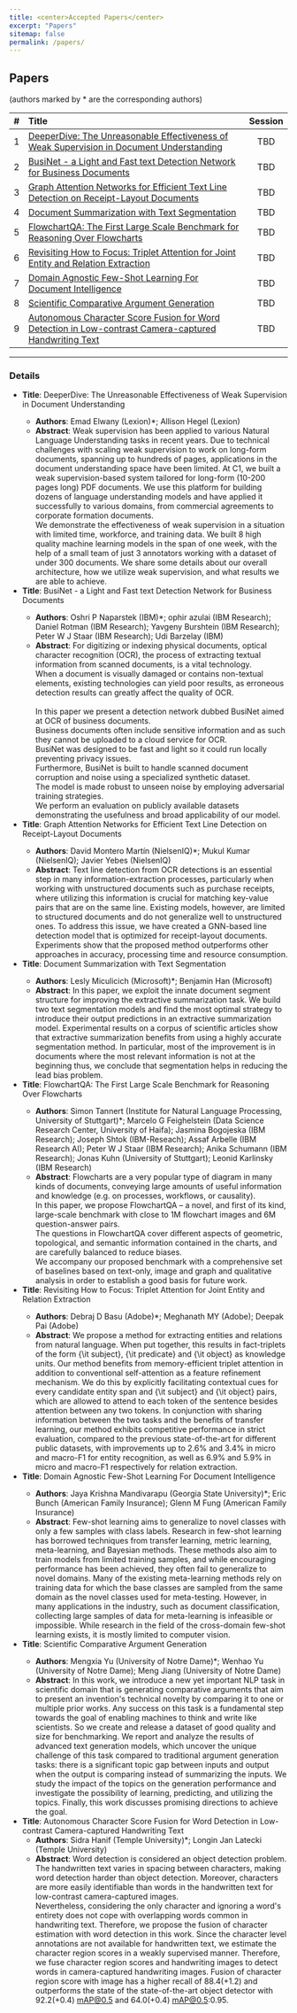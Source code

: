 ```yaml
---
title: <center>Accepted Papers</center>
excerpt: "Papers"
sitemap: false
permalink: /papers/
---
```


## Papers
(authors marked by * are the corresponding authors)

| # | Title | Session | 
|:- |:- |:-: |
| 1 | [DeeperDive: The Unreasonable Effectiveness of Weak Supervision in Document Understanding](#paper_5) | TBD |
| 2 | [BusiNet - a Light and Fast text Detection Network for Business Documents](#paper_6) | TBD |
| 3 | [Graph Attention Networks for Efficient Text Line Detection on Receipt-Layout Documents](#paper_7) | TBD |
| 4 | [Document Summarization with Text Segmentation](#paper_8) | TBD |
| 5 | [FlowchartQA: The First Large Scale Benchmark for Reasoning Over Flowcharts](#paper_11) | TBD |
| 6 | [Revisiting How to Focus: Triplet Attention for Joint Entity and Relation Extraction](#paper_12) | TBD |
| 7 | [Domain Agnostic Few-Shot Learning For Document Intelligence](#paper_13) | TBD |
| 8 | [Scientific Comparative Argument Generation](#paper_15) | TBD |
| 9 | [Autonomous Character Score Fusion for Word Detection in Low-contrast Camera-captured Handwriting Text](#paper_17) | TBD |

------

### Details

* **Title**: <a name="paper_5"/>DeeperDive: The Unreasonable Effectiveness of Weak Supervision in Document Understanding
  * **Authors**: Emad Elwany (Lexion)*; Allison Hegel (Lexion)
  * **Abstract**: Weak supervision has been applied to various Natural Language Understanding tasks in recent years. Due to technical challenges with scaling weak supervision to work on long-form documents, spanning up to hundreds of pages, applications in the document understanding space have been limited. At C1, we built a weak supervision-based system tailored for long-form (10-200 pages long) PDF documents. We use this platform for building dozens of language understanding models and have applied it successfully to various domains, from commercial agreements to corporate formation documents.<br/>We demonstrate the effectiveness of weak supervision in a situation with limited time, workforce, and training data. We built 8 high quality machine learning models in the span of one week, with the help of a small team of just 3 annotators working with a dataset of under 300 documents. We share some details about our overall architecture, how we utilize weak supervision, and what results we are able to achieve.
* **Title**: <a name="paper_6"/>BusiNet - a Light and Fast text Detection Network for Business Documents
  * **Authors**: Oshri P Naparstek (IBM)*; ophir azulai (IBM Research); Daniel Rotman (IBM Research); Yavgeny Burshtein (IBM Research); Peter W J Staar (IBM Research); Udi Barzelay (IBM)
  * **Abstract**: For digitizing or indexing physical documents, optical character recognition (OCR), the process of extracting textual information from scanned documents, is a vital technology.<br/>When a document is visually damaged or contains non-textual elements, existing technologies can yield poor results, as erroneous detection results can greatly affect the quality of OCR.<br/><br/>In this paper we present a detection network dubbed BusiNet aimed at OCR of business documents.<br/>Business documents often include sensitive information and as such they cannot be uploaded to a cloud service for OCR.<br/>BusiNet was designed to be fast and light so it could run locally preventing privacy issues.<br/>Furthermore, BusiNet is built to handle scanned document corruption and noise using a specialized synthetic dataset.<br/>The model is made robust to unseen noise by employing adversarial training strategies.<br/>We perform an evaluation on publicly available datasets demonstrating the usefulness and broad applicability of our model.
* **Title**: <a name="paper_7"/>Graph Attention Networks for Efficient Text Line Detection on Receipt-Layout Documents
  * **Authors**: David Montero Martín (NielsenIQ)*; Mukul Kumar (NielsenIQ); Javier Yebes (NielsenIQ)
  * **Abstract**: Text line detection from OCR detections is an essential step in many information-extraction processes, particularly when working with unstructured documents such as purchase receipts, where utilizing this information is crucial for matching key-value pairs that are on the same line. Existing models, however, are limited to structured documents and do not generalize well to unstructured ones. To address this issue, we have created a GNN-based line detection model that is optimized for receipt-layout documents. Experiments show that the proposed method outperforms other approaches in accuracy, processing time and resource consumption.
* **Title**: <a name="paper_8"/>Document Summarization with Text Segmentation
  * **Authors**: Lesly Miculicich (Microsoft)*; Benjamin Han (Microsoft)
  * **Abstract**: In this paper, we exploit the innate document segment structure for improving the extractive summarization task. We build two text segmentation models and find the most optimal strategy to introduce their output predictions in an extractive summarization model. Experimental results on a corpus of scientific articles show that extractive summarization benefits from using a highly accurate segmentation method. In particular, most of the improvement is in documents where the most relevant information is not at the beginning thus, we conclude that segmentation helps in reducing the lead bias problem.
* **Title**: <a name="paper_11"/>FlowchartQA: The First Large Scale Benchmark for Reasoning Over Flowcharts
  * **Authors**: Simon Tannert (Institute for Natural Language Processing, University of Stuttgart)*; Marcelo G Feighelstein (Data Science Research Center, University of Haifa); Jasmina Bogojeska (IBM Research); Joseph Shtok (IBM-Reseach); Assaf Arbelle (IBM Research AI); Peter W J Staar (IBM Research); Anika Schumann (IBM Research); Jonas Kuhn (University of Stuttgart); Leonid Karlinsky (IBM Research)
  * **Abstract**: Flowcharts are a very popular type of diagram in many kinds of documents, conveying large amounts of useful information and knowledge (e.g. on processes, workflows, or causality).<br/>In this paper, we propose FlowchartQA – a novel, and first of its kind, large-scale benchmark with close to 1M flowchart images and 6M question-answer pairs.<br/>The questions in FlowchartQA cover different aspects of geometric, topological, and semantic information contained in the charts, and are carefully balanced to reduce biases.<br/>We accompany our proposed benchmark with a comprehensive set of baselines based on text-only, image and graph and qualitative analysis in order to establish a good basis for future work.
* **Title**: <a name="paper_12"/>Revisiting How to Focus: Triplet Attention for Joint Entity and Relation Extraction
  * **Authors**: Debraj D Basu (Adobe)*; Meghanath MY (Adobe); Deepak Pai (Adobe)
  * **Abstract**: We propose a method for extracting entities and relations from natural language. When put together, this results in fact-triplets of the form {\it subject}, {\it predicate} and {\it object} as knowledge units. Our method benefits from memory-efficient triplet attention in addition to conventional self-attention as a feature refinement mechanism. We do this by explicitly facilitating contextual cues for every candidate entity span and {\it subject} and {\it object} pairs, which are allowed to attend to each token of the sentence besides attention between any two tokens. In conjunction with sharing information between the two tasks and the benefits of transfer learning, our method exhibits competitive performance in strict evaluation, compared to the previous state-of-the-art for different public datasets, with improvements up to 2.6\% and 3.4\% in micro and macro-F1 for entity recognition, as well as 6.9\% and 5.9\% in micro and macro-F1 respectively for relation extraction.
* **Title**: <a name="paper_13"/>Domain Agnostic Few-Shot Learning For Document Intelligence
  * **Authors**: Jaya Krishna Mandivarapu (Georgia State University)*; Eric Bunch (American Family Insurance); Glenn M Fung (American Family Insurance)
  * **Abstract**: Few-shot learning aims to generalize to novel classes with only a few samples with class labels. Research in few-shot learning has borrowed techniques from transfer learning, metric learning, meta-learning, and Bayesian methods. These methods also aim to train models from limited training samples, and while encouraging performance has been achieved, they often fail to generalize to novel domains. Many of the existing meta-learning methods rely on training data for which the base classes are sampled from the same domain as the novel classes used for meta-testing. However, in many applications in the industry, such as document classification, collecting large samples of data for meta-learning is infeasible or<br/>impossible. While research in the field of the cross-domain few-shot learning exists, it is mostly limited to computer vision.
* **Title**: <a name="paper_15"/>Scientific Comparative Argument Generation
  * **Authors**: Mengxia Yu (University of Notre Dame)*; Wenhao Yu (University of Notre Dame); Meng Jiang (University of Notre Dame)
  * **Abstract**: In this work, we introduce a new yet important NLP task in scientific domain that is generating comparative arguments that aim to present an invention's technical novelty by comparing it to one or multiple prior works. Any success on this task is a fundamental step towards the goal of enabling machines to think and write like scientists. So we create and release a dataset of good quality and size for benchmarking. We report and analyze the results of advanced text generation models, which uncover the unique challenge of this task compared to traditional argument generation tasks: there is a significant topic gap between inputs and output when the output is comparing instead of summarizing the inputs. We study the impact of the topics on the generation performance and investigate the possibility of learning, predicting, and utilizing the topics. Finally, this work discusses promising directions to achieve the goal.<br/>
* **Title**: <a name="paper_17"/>Autonomous Character Score Fusion for Word Detection in Low-contrast Camera-captured Handwriting Text
  * **Authors**: Sidra Hanif (Temple University)*; Longin Jan Latecki (Temple University)
  * **Abstract**: Word detection is considered an object detection problem. The handwritten text varies in spacing between characters, making word detection harder than object detection. Moreover, characters are more easily identifiable than words in the handwritten text for low-contrast camera-captured images.<br/>Nevertheless, considering the only character and ignoring a word's entirety does not cope with overlapping words common in handwriting text. Therefore, we propose the fusion of character estimation with word detection in this work. Since the character level annotations are not available for handwritten text, we estimate the character region scores in a weakly supervised manner. Therefore, we fuse character region scores and handwriting images to detect words in camera-captured handwriting images. Fusion of character region score with image has a higher recall of 88.4(+1.2) and outperforms the state of the state-of-the-art object detector with 92.2(+0.4) mAP@0.5 and 64.0(+0.4) mAP@0.5:0.95.
